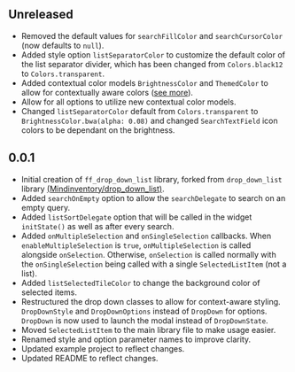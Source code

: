 ## Unreleased

* Removed the default values for `searchFillColor` and `searchCursorColor` (now defaults to `null`).
* Added style option `listSeparatorColor` to customize the default color of the list separator divider, which has been changed from `Colors.black12` to `Colors.transparent`.
* Added contextual color models `BrightnessColor` and `ThemedColor` to allow for contextually aware colors ([see more](README#custom-color-models)).
* Allow for all options to utilize new contextual color models.
* Changed `listSeparatorColor` default from `Colors.transparent` to `BrightnessColor.bwa(alpha: 0.08)` and changed `SearchTextField` icon colors to be dependant on the brightness.

## 0.0.1

* Initial creation of `ff_drop_down_list` library, forked from `drop_down_list` library [(Mindinventory/drop_down_list)](https://github.com/Mindinventory/drop_down_list).
* Added `searchOnEmpty` option to allow the `searchDelegate` to search on an empty query.
* Added `listSortDelegate` option that will be called in the widget `initState()` as well as after every search.
* Added `onMultipleSelection` and `onSingleSelection` callbacks. When `enableMultipleSelection` is `true`, `onMultipleSelection` is called alongside `onSelection`. Otherwise, `onSelection` is called normally with the `onSingleSelection` being called with a single `SelectedListItem` (not a list).
* Added `listSelectedTileColor` to change the background color of selected items.
* Restructured the drop down classes to allow for context-aware styling. `DropDownStyle` and `DropDownOptions` instead of `DropDown` for options. `DropDown` is now used to launch the modal instead of `DropDownState`.
* Moved `SelectedListItem` to the main library file to make usage easier.
* Renamed style and option parameter names to improve clarity.
* Updated example project to reflect changes.
* Updated README to reflect changes.
